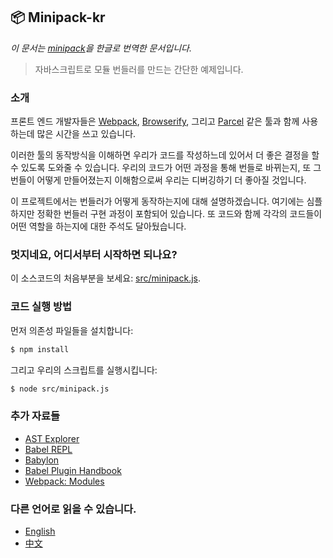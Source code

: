 ## 📦 Minipack-kr

*이 문서는 [minipack](https://github.com/ronami/minipack)을 한글로 번역한 문서입니다.*

> 자바스크립트로 모듈 번들러를 만드는 간단한 예제입니다.

### 소개

프론트 엔드 개발자들은 [Webpack](https://github.com/webpack/webpack), [Browserify](https://github.com/browserify/browserify), 그리고 [Parcel](https://github.com/parcel-bundler/parcel) 같은 툴과 함께 사용하는데 많은 시간을 쓰고 있습니다.

이러한 툴의 동작방식을 이해하면 우리가 코드를 작성하느데 있어서 더 좋은 결정을 할 수 있도록 도와줄 수 있습니다. 우리의 코드가 어떤 과정을 통해 번들로 바뀌는지, 또 그 번들이 어떻게 만들어졌는지 이해함으로써 우리는 디버깅하기 더 좋아질 것입니다.

이 프로젝트에서는 번들러가 어떻게 동작하는지에 대해 설명하겠습니다. 여기에는 심플하지만 정확한 번들러 구현 과정이 포함되어 있습니다. 또 코드와 함께 각각의 코드들이 어떤 역할을 하는지에 대한 주석도 달아뒀습니다.

### 멋지네요, 어디서부터 시작하면 되나요?

이 소스코드의 처음부분을 보세요: [src/minipack.js](src/minipack.js).

### 코드 실행 방법

먼저 의존성 파일들을 설치합니다:

```sh
$ npm install
```

그리고 우리의 스크립트를 실행시킵니다:

```sh
$ node src/minipack.js
```

### 추가 자료들

- [AST Explorer](https://astexplorer.net)
- [Babel REPL](https://babeljs.io/repl)
- [Babylon](https://github.com/babel/babel/tree/master/packages/babel-parser)
- [Babel Plugin Handbook](https://github.com/thejameskyle/babel-handbook/blob/master/translations/en/plugin-handbook.md)
- [Webpack: Modules](https://webpack.js.org/concepts/modules)

### 다른 언어로 읽을 수 있습니다.

- [English](https://github.com/ronami/minipack)
- [中文](https://github.com/chinanf-boy/minipack-explain)
